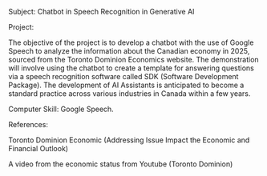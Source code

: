 Subject: Chatbot in Speech Recognition in Generative AI

Project:

The objective of the project is to develop a chatbot with the use of Google Speech to analyze the information about the Canadian economy in 2025, sourced from the Toronto Dominion Economics website. The demonstration will involve using the chatbot to create a template for answering questions via a speech recognition software called SDK (Software Development Package). The development of AI Assistants is anticipated to become a standard practice across various industries in Canada within a few years.

Computer Skill: Google Speech.

References:

Toronto Dominion Economic (Addressing Issue Impact the Economic and Financial Outlook)

A video from the economic status from Youtube (Toronto Dominion)
